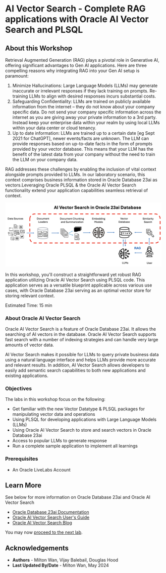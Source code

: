 # AI Vector Search - Complete RAG applications with Oracle AI Vector Search and PLSQL

## About this Workshop

Retrieval Augmented Generation (RAG) plays a pivotal role in Generative AI, offering significant advantages to Gen AI applications. Here are three compelling reasons why integrating RAG into your Gen AI setup is paramount:

1. Minimize Hallucinations:  Large Language Models (LLMs) may generate inaccurate or irrelevant responses if they lack training on prompts. Re-training LLMs to align with desired responses incurs substantial costs.  
2. Safeguarding Confidentiality: LLMs are trained on publicly available information from the internet – they do not know about your company specific data. Do not send your company specific information across the internet as you are giving away your private information to a 3rd party.  Instead keep your enterprise data within your realm by using local LLMs within your data center or cloud tenancy.
3. Up to date information: LLMs are trained up to a certain date [eg Sept 2021 for ChatGPT], newer events/facts are unknown. The LLM can provide responses based on up-to-date facts in the form of prompts provided by your vector database.  This means that your LLM has the benefit of the latest data from your company without the need to train the LLM on your company data.

RAG addresses these challenges by enabling the inclusion of vital context alongside prompts provided to LLMs. In our laboratory scenario, this context comprises business information stored in Oracle Database 23ai as vectors.Leveraging Oracle PLSQL & the Oracle AI Vector Search functionality extend your application capabilities seamless retrieval of context.

![RAG image](images/rag_image.png)

In this workshop, you'll construct a straightforward yet robust RAG application utilizing Oracle AI Vector Search using PLSQL code. This application serves as a versatile blueprint applicable across various use cases, with Oracle Database 23ai serving as an optimal vector store for storing relevant context.

Estimated Time:  15 min

### **About Oracle AI Vector Search**

Oracle AI Vector Search is a feature of Oracle Database 23ai.  It allows the  searching of AI vectors in the database.  Oracle AI Vector Search supports fast search with a number of indexing strategies and can handle very large amounts of vector data.

AI Vector Search makes it possible for LLMs to query private business data using a natural language interface and helps LLMs provide more accurate and relevant results. In addition, AI Vector Search allows developers to easily add semantic search capabilities to both new applications and existing applications.

### Objectives

The labs in this workshop focus on the following:
* Get familiar with the new Vector Datatype & PLSQL packages for manipulating vector data and operations
* Using  PLSQL for developing applications with Large Language Models (LLMs)
* Using Oracle AI Vector Search to store and search vectors in Oracle Database 23ai
* Access to popular LLMs to generate response
* Run a complete sample application to implement all learnings

### Prerequisites

- An Oracle LiveLabs Account

## Learn More

See below for more information on Oracle Database 23ai and Oracle AI Vector Search

* [Oracle Database 23ai Documentation](https://docs.oracle.com/en/database/oracle/oracle-database/)
* [Oracle AI Vector Search User's Guide](https://docs.oracle.com/en/database/oracle/oracle-database/23/vecse/index.html)
* [Oracle AI Vector Search Blog](https://blogs.oracle.com/database/post/oracle-announces-general-availability-of-ai-vector-search-in-oracle-database-23ai)

You may now [proceed to the next lab](#next).

## Acknowledgements
* **Authors** - Milton Wan, Vijay Balebail, Douglas Hood
* **Last Updated By/Date** -  Milton Wan, May 2024
